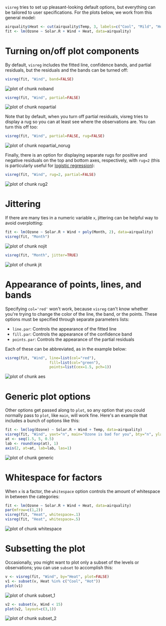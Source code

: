 ---
---



`visreg` tries to set up pleasant-looking default options, but everything can be tailored to user specifications.  For the plots below, we work from this general model:


```r
airquality$Heat <- cut(airquality$Temp, 3, labels=c("Cool", "Mild", "Hot"))
fit <- lm(Ozone ~ Solar.R + Wind + Heat, data=airquality)
```

# Turning on/off plot components

By default, `visreg` includes the fitted line, confidence bands, and partial residuals, but the residuals and the bands can be turned off:


```r
visreg(fit, "Wind", band=FALSE)
```

![plot of chunk noband](img/options-noband-1.png)


```r
visreg(fit, "Wind", partial=FALSE)
```

![plot of chunk nopartial](img/options-nopartial-1.png)

Note that by default, when you turn off partial residuals, visreg tries to display a rug so you can at least see where the observations are.  You can turn this off too:


```r
visreg(fit, "Wind", partial=FALSE, rug=FALSE)
```

![plot of chunk nopartial_norug](img/options-nopartial_norug-1.png)

Finally, there is an option for displaying separate rugs for positive and negative residuals on the top and bottom axes, respectively, with `rug=2` (this is particularly useful for [logistic regression](glm.html)):


```r
visreg(fit, "Wind", rug=2, partial=FALSE)
```

![plot of chunk rug2](img/options-rug2-1.png)

# Jittering

If there are many ties in a numeric variable `x`, jittering can be helpful way to avoid overplotting:


```r
fit <- lm(Ozone ~ Solar.R + Wind + poly(Month, 2), data=airquality)
visreg(fit, "Month")
```

![plot of chunk nojit](img/options-nojit-1.png)


```r
visreg(fit, "Month", jitter=TRUE)
```

![plot of chunk jit](img/options-jit-1.png)

# Appearance of points, lines, and bands

Specifying `col='red'` won't work, because `visreg` can't know whether you're trying to change the color of the line, the band, or the points.  These options must be specified through separate parameters lists:

* `line.par`: Controls the appearance of the fitted line
* `fill.par`: Controls the appearance of the confidence band
* `points.par`: Controls the appearance of the partial residuals

Each of these can be abbreviated, as in the example below:


```r
visreg(fit, "Wind", line=list(col="red"),
                    fill=list(col="green"),
                    points=list(cex=1.5, pch=1))
```

![plot of chunk aes](img/options-aes-1.png)

# Generic plot options

Other options get passed along to `plot`, so any option that you could normally pass to `plot`, like `main`, will work fine.  Here's an example that includes a bunch of options like this:


```r
fit <- lm(log(Ozone) ~ Solar.R + Wind + Temp, data=airquality)
visreg(fit, "Wind", yaxt="n", main="Ozone is bad for you", bty="n", ylab="Ozone")
at <- seq(1.5, 5, 0.5)
lab <- round(exp(at), 1)
axis(2, at=at, lab=lab, las=1)
```

![plot of chunk generic](img/options-generic-1.png)

# Whitespace for factors

When `x` is a factor, the `whitespace` option controls the amount of whitespace in between the categories:


```r
fit <- lm(Ozone ~ Solar.R + Wind + Heat, data=airquality)
par(mfrow=c(1,2))
visreg(fit, "Heat", whitespace=.1)
visreg(fit, "Heat", whitespace=.5)
```

![plot of chunk whitespace](img/options-whitespace-1.png)

# Subsetting the plot

Occasionally, you might want to plot only a subset of the levels or observations; you can use `subset` to accomplish this:


```r
v <- visreg(fit, "Wind", by="Heat", plot=FALSE)
v1 <- subset(v, Heat %in% c("Cool", "Hot"))
plot(v1)
```

![plot of chunk subset_1](img/options-subset_1-1.png)


```r
v2 <- subset(v, Wind < 15)
plot(v2, layout=c(3,1))
```

![plot of chunk subset_2](img/options-subset_2-1.png)
